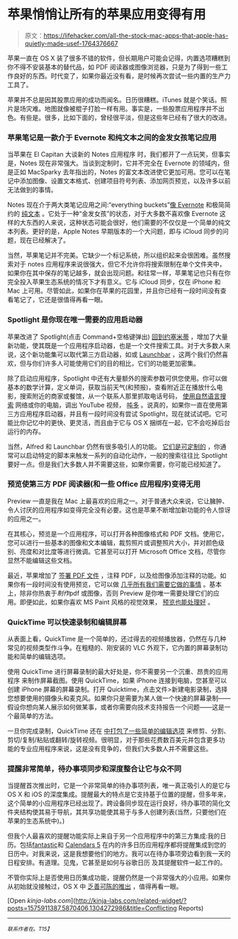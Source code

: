 # 苹果悄悄让所有的苹果应用变得有用

> 原文：<https://lifehacker.com/all-the-stock-mac-apps-that-apple-has-quietly-made-usef-1764376667>

苹果一直在 OS X 装了很多不错的软件，但长期用户可能会记得，内置选项糟糕到你不得不安装基本的替代品，如 PDF 阅读器或图像浏览器，只是为了得到一些工作良好的东西。时代变了，如果你最近没有看，是时候再次尝试一些内置的生产力工具了。



苹果并不总是因其股票应用的成功而闻名。日历很糟糕。iTunes 就是个笑话。照片是场灾难。地图就像被棍子打脸一样有用。事实是，一些股票应用程序并不出色。有些是。很多，比如下面的，曾经很平淡，但是这些年已经有了很大的改进。

### 苹果笔记是一款介于 Evernote 和纯文本之间的金发女孩笔记应用

当苹果在 El Capitan 大谈新的 Notes 应用程序 时，我们都开了一点玩笑，但事实是，Notes 现在非常强大。当谈到定制时，它并不完全在 Evernote 的领域内，但是正如 MacSparky 去年指出的，Notes 的富文本改进使它更加可用。您可以在笔记中添加图像、设置文本格式、创建项目符号列表、添加网页预览，以及许多以前无法做到的事情。 

Notes 现在介于两大类笔记应用之间:“everything buckets”[像 Evernote](http://lifehacker.com/ive-been-using-evernote-all-wrong-heres-why-its-actual-5989980) 和极简简约的 [纯文本](http://lifehacker.com/i-still-use-plain-text-for-everything-and-i-love-it-1758380840) 。它处于一种“金发女孩”的状态，对于大多数不喜欢像 Evernote 这样的大东西的人来说，这种状态可能会很好，他们需要的不仅仅是一个简单的纯文本列表。更好的是，Apple Notes 早期版本的一个大问题，即与 iCloud 同步的问题，现在已经解决了。

当然，苹果笔记并不完美。它缺少一个标记系统，所以组织起来会很困难。虽然搜索对于 notes 应用程序来说很强大，但它不允许你将搜索限制在单个文件夹中，如果你在其中保存的笔记越多，就会出现问题。和往常一样，苹果笔记也只有在你完全投入苹果生态系统的情况下才有意义。它与 iCloud 同步，仅在 iPhone 和 Mac 上可用。尽管如此，如果你在苹果的花园里，并且你已经有一段时间没有查看笔记了，它还是很值得再看一眼。

### Spotlight 是你现在唯一需要的应用启动器

苹果改进了 Spotlight(点击 Command+空格键弹出) [回到约塞米蒂](http://lifehacker.com/all-the-new-stuff-in-os-x-10-10-yosemite-1584870045) ，增加了大量新功能，使其既是一个应用程序启动器，也是一个文件搜索工具。对于大多数人来说，这个新功能集可以取代第三方启动器，如或 [Launchbar](http://www.obdev.at/products/launchbar/index.html) ，这两个我们仍然喜欢，但与你们许多人可能使用它们的目的相比，它们的功能更加密集。

除了启动应用程序，Spotlight 中还有大量额外的搜索参数可供您使用。你可以做基本的数学计算，定义单词，获取当前天气(和预报)，查看附近正在播放什么电影，搜索附近的商家或餐馆，从一个联系人那里抓取电话号码， [使用自然语言搜索](https://lifehacker.com/all-of-os-x-el-capitans-new-features-in-two-minutes-1733670933) 网络或你的电脑，调出 YouTube 视频， [吨多](https://support.apple.com/kb/PH18828?locale=en_US) 。说真的，如果你一直在使用第三方应用程序启动器，并且有一段时间没有尝试 Spotlight，现在就试试吧。它可能比你记忆中的更快、更灵活，而且由于它与 OS X 捆绑在一起，它不会吃掉后台运行的内存。

当然，Alfred 和 Launchbar 仍然有很多吸引人的功能。 [它们是可定制的](http://lifehacker.com/the-best-app-launcher-for-mac-5835412) ，你通常可以启动特定的脚本来触发一系列的自动化动作，一般的搜索往往比 Spotlight 要好一点。但是我们大多数人并不需要这些，如果你需要，你可能已经知道了。

### 预览使第三方 PDF 阅读器(和一些 Office 应用程序)变得无用

Preview 一直是我在 Mac 上最喜欢的应用之一。对于普通大众来说，它让臃肿、令人讨厌的应用程序如变得完全没有必要。这也是苹果不断增加新功能的令人惊讶的应用之一。

在其核心，预览是一个应用程序，可以打开各种图像格式和 PDF 文档。使用它，您可以进行一些基本的图像和文本编辑，裁剪照片或调整照片大小，并对颜色级别、亮度和对比度等进行微调。它甚至可以打开 Microsoft Office 文档，尽管你显然不能编辑这些文档。

最近，苹果增加了 [签署 PDF 文件](http://lifehacker.com/whats-the-best-way-to-to-sign-documents-electronically-5990172) ，注释 PDF，以及给图像添加注释的功能。如果你有一段时间没有使用预览，它可以做 [几乎所有我们需要它做的事情](http://lifehacker.com/seven-unsung-built-in-gems-of-mac-os-x-1575911387) 。基本上，除非你热衷于*制作*pdf 或图像，否则 Preview 是你唯一需要处理它们的应用。即便如此，如果你喜欢 MS Paint 风格的视觉效果， [预览也能处理好](https://lifehacker.com/access-your-macs-hidden-paint-program-in-preview-1668291036) 。

### QuickTime 可以快速录制和编辑屏幕

从表面上看，QuickTime 是一个简单的，还过得去的视频播放器，仍然在与几种常见的视频类型作斗争。在粗糙的、刚安装的 VLC 外观下，它内置的屏幕录制功能和简单的编辑选项。

使用 QuickTime 进行屏幕录制的最大好处是，你不需要另一个沉重、昂贵的应用程序 来制作屏幕截图。使用 QuickTime，如果 iPhone 连接到电脑，您甚至可以创建 iPhone 屏幕的屏幕录制。打开 Quicktime，点击文件>新建电影录制，选择您想要使用的摄像头和麦克风。如果你只是需要为某人做一个快速的屏幕录制——假设你想向某人展示如何做某事，或者你需要向技术支持报告一个问题——这是一个最简单的方法。

一旦你完成录制，QuickTime 还在 [中打包了一些简单的编辑选项](https://support.apple.com/en-us/HT201066) 来修剪、分割、剪切/复制/粘贴或翻转/旋转视频。很明显，对于那些花费数百美元并包含更多功能的专业应用程序来说，这是没有竞争的，但我们大多数人并不需要这些。

### 提醒非常简单，待办事项同步和深度整合让它与众不同

当提醒首次推出时，它是一个非常简单的待办事项列表，唯一真正吸引人的是它与 OS X 和 iOS 的深度集成。提醒最大的特点是它支持基于位置的提醒，但多年来，这个简单的小应用程序已经出现了。跨设备同步现在运行良好，待办事项的简化文件夹结构使其易于导航，其共享功能使其易于与多人创建列表(当然，只要他们在苹果的生态系统中)。)

但我个人最喜欢的提醒功能实际上来自于另一个应用程序中的第三方集成:我的日历。包括[fantastic](https://flexibits.com/fantastical)和 [Calendars 5](https://readdle.com/products/calendars5) 在内的许多日历应用程序都将提醒集成到您的日历中。对我来说，这是我想要他们的地方。我可以在待办事项旁边看到我一天的日程安排。有道理。见鬼，它甚至是如何与谷歌日历 及其提醒软件一起工作的。

不管你实际上是否使用日历集成功能，提醒仍然是一个非常强大的小应用。如果你从初始就没接触过，OS X 中 [乏善可陈的推出](http://lifehacker.com/everything-you-need-to-know-about-os-x-mountain-lion-in-5928792) ，值得再看一眼。

[Open *kinja-labs.com*](http://kinja-labs.com/related-widget/?posts=1575911387,5870406,1304272986&title=Conflicting Reports)

* * *

<small>*联系作者在*</small>[<small></small>](mailto:thorin@lifehacker.com)*<small>*。*T15】</small>*